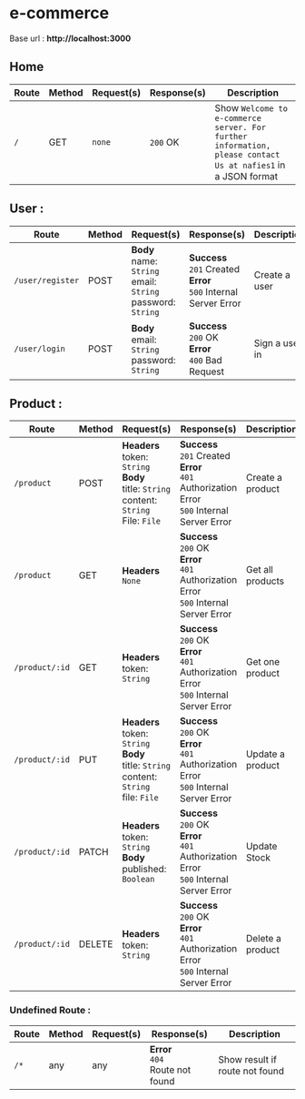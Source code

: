 # e-commerce

Base url : **http://localhost:3000**

## Home
Route | Method | Request(s) | Response(s) | Description
---|---|---|---|---
`/` | GET | `none` | `200` OK | Show `Welcome to e-commerce server. For further information, please contact Us at nafies1` in a JSON format



## User :

Route | Method | Request(s) | Response(s) | Description
---|---|---|---|---
`/user/register` | POST | **Body**<br>name: `String`<br>email: `String`<br>password: `String` | **Success**<br>`201` Created<br>**Error**<br>`500` Internal Server Error | Create a user
`/user/login` | POST | **Body**<br>email: `String`<br>password: `String` | **Success**<br>`200` OK<br>**Error**<br>`400` Bad Request | Sign a user in


## Product :

Route | Method | Request(s) | Response(s) | Description
---|---|---|---|---
`/product` | POST | **Headers**<br>token: `String`<br>**Body**<br>title: `String`<br>content: `String`<br>File: `File` | **Success**<br>`201` Created<br>**Error**<br>`401` Authorization Error<br>`500` Internal Server Error | Create a product
`/product` | GET | **Headers**<br>`None` | **Success**<br>`200` OK<br>**Error**<br>`401` Authorization Error<br>`500` Internal Server Error | Get all products
`/product/:id` | GET | **Headers**<br>token: `String` | **Success**<br>`200` OK<br>**Error**<br>`401` Authorization Error<br>`500` Internal Server Error | Get one product
`/product/:id` | PUT | **Headers**<br>token: `String`<br>**Body**<br>title: `String`<br>content: `String`<br>file: `File` | **Success**<br>`200` OK<br>**Error**<br>`401` Authorization Error<br>`500` Internal Server Error | Update a product
`/product/:id` | PATCH | **Headers**<br>token: `String`<br>**Body**<br>published: `Boolean` | **Success**<br>`200` OK<br>**Error**<br>`401` Authorization Error<br>`500` Internal Server Error | Update Stock
`/product/:id` | DELETE | **Headers**<br>token: `String` | **Success**<br>`200` OK<br>**Error**<br>`401` Authorization Error<br>`500` Internal Server Error | Delete a product


### Undefined Route :

Route | Method | Request(s) | Response(s) | Description
---|---|---|---|---
`/*` | any | any | **Error**<br>`404` <br>Route not found | Show result if route not found